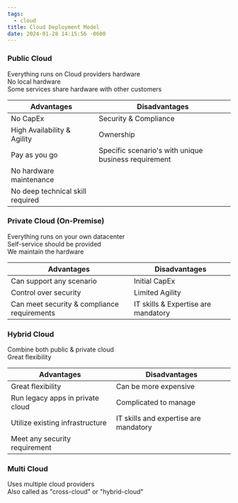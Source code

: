 ```yaml
---
tags:
  - cloud
title: Cloud Deployment Model
date: 2024-01-28 14:15:56 -0600
---
```


### Public Cloud

Everything runs on Cloud providers hardware  
No local hardware  
Some services share hardware with other customers

| Advantages                       | Disadvantages                                        |
| -------------------------------- | ---------------------------------------------------- |
| No CapEx                         | Security & Compliance                                |
| High Availability & Agility      | Ownership                                            |
| Pay as you go                    | Specific scenario's with unique business requirement |
| No hardware maintenance          |                                                      |
| No deep technical skill required |                                                      |

### Private Cloud (On-Premise)

Everything runs on your own datacenter  
Self-service should be provided  
We maintain the hardware

| Advantages                                  | Disadvantages                       |
| ------------------------------------------- | ----------------------------------- |
| Can support any scenario                    | Initial CapEx                       |
| Control over security                       | Limited Agility                     |
| Can meet security & compliance requirements | IT skills & Expertise are mandatory |

### Hybrid Cloud

Combine both public & private cloud  
Great flexibility

| Advantages                       | Disadvantages                         |
| -------------------------------- | ------------------------------------- |
| Great flexibility                | Can be more expensive                 |
| Run legacy apps in private cloud | Complicated to manage                 |
| Utilize existing infrastructure  | IT skills and expertise are mandatory |
| Meet any security requirement    |                                       |

### Multi Cloud

Uses multiple cloud providers  
Also called as "cross-cloud" or "hybrid-cloud"